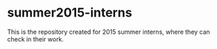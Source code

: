 # summer2015-interns
This is the repository created for 2015 summer interns, where they can check in their work. 

